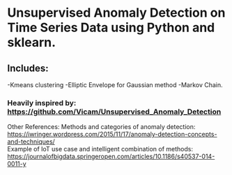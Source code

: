 # Unsupervised Anomaly Detection on Time Series Data using Python and sklearn.
## Includes:
-Kmeans clustering
-Elliptic Envelope for Gaussian method
-Markov Chain. 

### Heavily inspired by: https://github.com/Vicam/Unsupervised_Anomaly_Detection
Other References:
Methods and categories of anomaly detection: https://iwringer.wordpress.com/2015/11/17/anomaly-detection-concepts-and-techniques/  
Example of IoT use case and intelligent combination of methods: https://journalofbigdata.springeropen.com/articles/10.1186/s40537-014-0011-y
